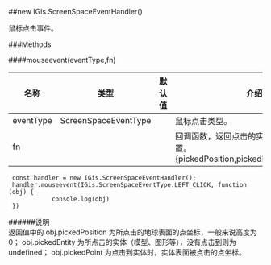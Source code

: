 ##new IGis.ScreenSpaceEventHandler()  
  
鼠标点击事件。  
  
###Methods  
  
####mouseevent(eventType,fn)  
  
名称|类型|默认值|介绍  
-|-|-|-      
eventType|ScreenSpaceEventType||鼠标点击类型。  
fn|||回调函数，返回点击的实体和点击的坐标位置。{pickedPosition,pickedEntity,pickedPoint}  
  
     const handler = new IGis.ScreenSpaceEventHandler();
     handler.mouseevent(IGis.ScreenSpaceEventType.LEFT_CLICK, function (obj) {
                console.log(obj)
     })   
  

######说明  
     返回值中的 obj.pickedPosition 为所点击的地球表面的点坐标，一般来说高度为0；
               obj.pickedEntity 为所点击的实体（模型、图形等），没有点击到则为undefined；
               obj.pickedPoint 为点击到实体时，实体表面被点击的点坐标。